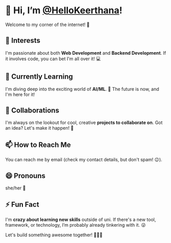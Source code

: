 <h1>👋 Hi, I’m <a href="https://github.com/HelloKeerthana" target="_blank">@HelloKeerthana</a>!</h1>

<p>Welcome to my corner of the internet! 🚀</p>

<h2>👀 Interests</h2>
<p>I'm passionate about both <strong>Web Development</strong> and <strong>Backend Development</strong>. If it involves code, you can bet I'm all over it! 💻</p>

<h2>🌱 Currently Learning</h2>
<p>I'm diving deep into the exciting world of <strong>AI/ML</strong>. 🧠 The future is now, and I'm here for it!</p>

<h2>💞️ Collaborations</h2>
<p>I'm always on the lookout for cool, creative <strong>projects to collaborate on</strong>. Got an idea? Let's make it happen! 🚀</p>

<h2>📫 How to Reach Me</h2>
<p>You can reach me by email (check my contact details, but don't spam! 😉).</p>

<h2>😄 Pronouns</h2>
<p>she/her 🌟</p>

<h2>⚡ Fun Fact</h2>
<p>I'm <strong>crazy about learning new skills</strong> outside of uni. If there's a new tool, framework, or technology, I’m probably already tinkering with it. 😜</p>

<p>Let's build something awesome together! 👩‍💻✨</p>
